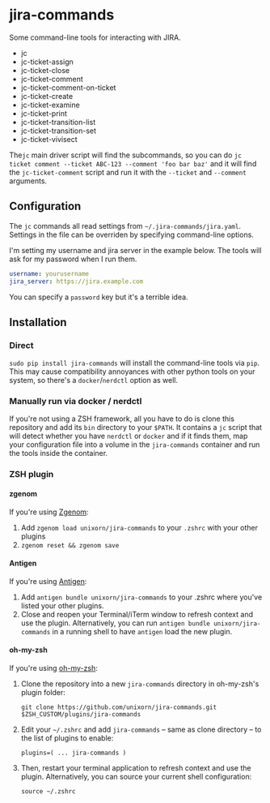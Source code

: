 # jira-commands

Some command-line tools for interacting with JIRA.

- jc
- jc-ticket-assign
- jc-ticket-close
- jc-ticket-comment
- jc-ticket-comment-on-ticket
- jc-ticket-create
- jc-ticket-examine
- jc-ticket-print
- jc-ticket-transition-list
- jc-ticket-transition-set
- jc-ticket-vivisect

The`jc` main driver script will find the subcommands, so you can do `jc ticket comment --ticket ABC-123 --comment 'foo bar baz'` and it will find the `jc-ticket-comment` script and run it with the `--ticket` and `--comment` arguments.

## Configuration

The `jc` commands all read settings from `~/.jira-commands/jira.yaml`. Settings in the file can be overriden by specifying command-line options.

I'm setting my username and jira server in the example below. The tools will ask for my password when I run them.

```yaml
username: yourusername
jira_server: https://jira.example.com
```

You can specify a `password` key but it's a terrible idea.

## Installation

### Direct

`sudo pip install jira-commands` will install the command-line tools via `pip`. This may cause compatibility annoyances with other python tools on your system, so there's a `docker`/`nerdctl` option as well.

### Manually run via docker / nerdctl

If you're not using a ZSH framework, all you have to do is clone this repository and add its `bin` directory to your `$PATH`. It contains a `jc` script that will detect whether you have `nerdctl` or `docker` and if it finds them, map your configuration file into a volume in the `jira-commands` container and run the tools inside the container.

### ZSH plugin

#### zgenom

If you're using [Zgenom](https://github.com/jandamm/zgenom):

1. Add `zgenom load unixorn/jira-commands` to your `.zshrc` with your other plugins
2. `zgenom reset && zgenom save`

#### Antigen

If you're using [Antigen](https://github.com/zsh-users/antigen):

1. Add `antigen bundle unixorn/jira-commands` to your .zshrc where you've listed your other plugins.
2. Close and reopen your Terminal/iTerm window to refresh context and use the plugin. Alternatively, you can run `antigen bundle unixorn/jira-commands` in a running shell to have `antigen` load the new plugin.

#### oh-my-zsh

If you're using [oh-my-zsh](https://ohmyz.sh):

1. Clone the repository into a new `jira-commands` directory in oh-my-zsh's plugin folder:

    `git clone https://github.com/unixorn/jira-commands.git $ZSH_CUSTOM/plugins/jira-commands`

2. Edit your `~/.zshrc` and add `jira-commands` – same as clone directory – to the list of plugins to enable:

    `plugins=( ... jira-commands )`

3. Then, restart your terminal application to refresh context and use the plugin. Alternatively, you can source your current shell configuration:

    `source ~/.zshrc`
